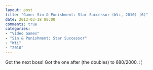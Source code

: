 ```yaml
---
layout: post
title: "Game: Sin & Punishment: Star Successor (Wii, 2010) (6)"
date: 2012-03-18 00:00
comments: true
categories:
- "Video Games"
- "Sin & Punishment: Star Successor"
- "Wii"
- "2010"
---
```


Got the next boss! Got the one after (the doubles) to 680/2000. :(
